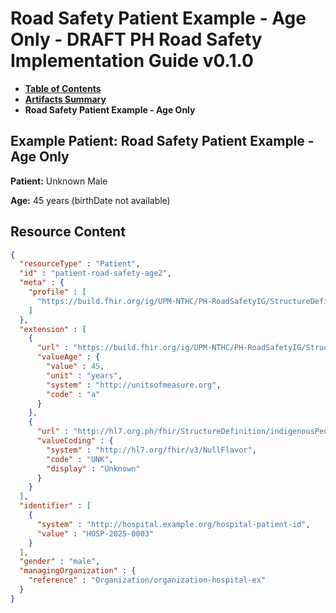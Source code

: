# Road Safety Patient Example - Age Only - DRAFT PH Road Safety Implementation Guide v0.1.0

* [**Table of Contents**](toc.md)
* [**Artifacts Summary**](artifacts.md)
* **Road Safety Patient Example - Age Only**

## Example Patient: Road Safety Patient Example - Age Only

**Patient:** Unknown Male

**Age:** 45 years (birthDate not available)



## Resource Content

```json
{
  "resourceType" : "Patient",
  "id" : "patient-road-safety-age2",
  "meta" : {
    "profile" : [
      "https://build.fhir.org/ig/UPM-NTHC/PH-RoadSafetyIG/StructureDefinition/RS-Patient"
    ]
  },
  "extension" : [
    {
      "url" : "https://build.fhir.org/ig/UPM-NTHC/PH-RoadSafetyIG/StructureDefinition/rs-patient-age",
      "valueAge" : {
        "value" : 45,
        "unit" : "years",
        "system" : "http://unitsofmeasure.org",
        "code" : "a"
      }
    },
    {
      "url" : "http://hl7.org.ph/fhir/StructureDefinition/indigenousPeople",
      "valueCoding" : {
        "system" : "http://hl7.org/fhir/v3/NullFlavor",
        "code" : "UNK",
        "display" : "Unknown"
      }
    }
  ],
  "identifier" : [
    {
      "system" : "http://hospital.example.org/hospital-patient-id",
      "value" : "HOSP-2025-0003"
    }
  ],
  "gender" : "male",
  "managingOrganization" : {
    "reference" : "Organization/organization-hospital-ex"
  }
}

```
